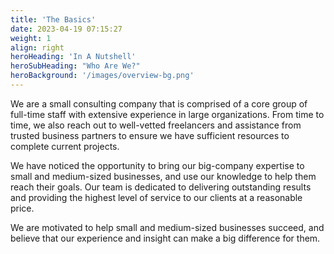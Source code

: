 ```yaml
---
title: 'The Basics'
date: 2023-04-19 07:15:27
weight: 1
align: right
heroHeading: 'In A Nutshell'
heroSubHeading: "Who Are We?"
heroBackground: '/images/overview-bg.png'
---
```


We are a small consulting company that is comprised of a core group of full-time staff with extensive experience in large organizations. From time to time, we also reach out to well-vetted freelancers and assistance from trusted business partners to ensure we have sufficient resources to complete current projects.

We have noticed the opportunity to bring our big-company expertise to small and medium-sized businesses, and use our knowledge to help them reach their goals. Our team is dedicated to delivering outstanding results and providing the highest level of service to our clients at a reasonable price.

We are motivated to help small and medium-sized businesses succeed, and believe that our experience and insight can make a big difference for them.
